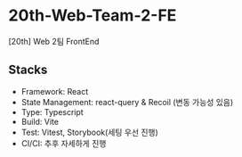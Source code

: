 # 20th-Web-Team-2-FE
[20th] Web 2팀 FrontEnd

## Stacks

- Framework: React
- State Management: react-query & Recoil (변동 가능성 있음)
- Type: Typescript
- Build: Vite
- Test: Vitest, Storybook(세팅 우선 진행)
- CI/CI: 추후 자세하게 진행
